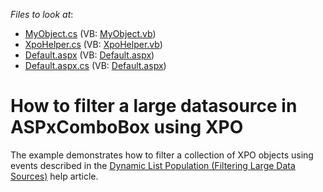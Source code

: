 <!-- default file list -->
*Files to look at*:

* [MyObject.cs](./CS/App_Code/MyObject.cs) (VB: [MyObject.vb](./VB/App_Code/MyObject.vb))
* [XpoHelper.cs](./CS/App_Code/XpoHelper.cs) (VB: [XpoHelper.vb](./VB/App_Code/XpoHelper.vb))
* [Default.aspx](./CS/Default.aspx) (VB: [Default.aspx](./VB/Default.aspx))
* [Default.aspx.cs](./CS/Default.aspx.cs) (VB: [Default.aspx](./VB/Default.aspx))
<!-- default file list end -->
# How to filter a large datasource in ASPxComboBox using XPO


<p>The example demonstrates how to filter a collection of XPO objects using events described in the <a href="http://documentation.devexpress.com/#AspNet/CustomDocument8196"><u>Dynamic List Population (Filtering Large Data Sources)</u></a> help article.</p>

<br/>


